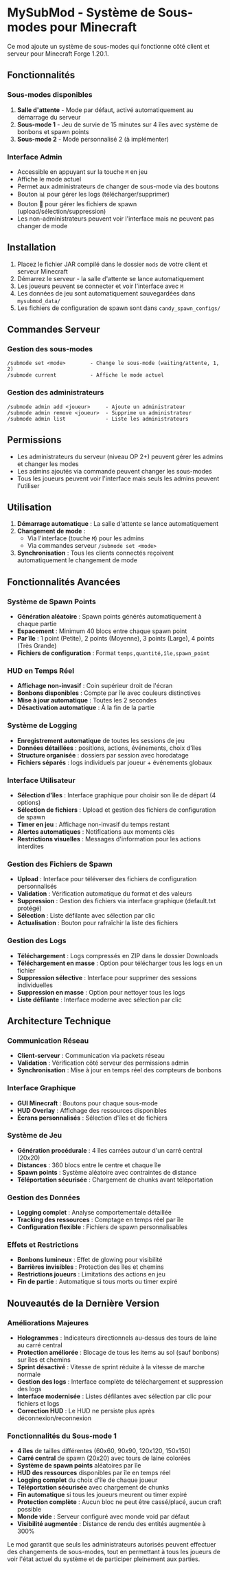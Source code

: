 # MySubMod - Système de Sous-modes pour Minecraft

Ce mod ajoute un système de sous-modes qui fonctionne côté client et serveur pour Minecraft Forge 1.20.1.

## Fonctionnalités

### Sous-modes disponibles
1. **Salle d'attente** - Mode par défaut, activé automatiquement au démarrage du serveur
2. **Sous-mode 1** - Jeu de survie de 15 minutes sur 4 îles avec système de bonbons et spawn points
3. **Sous-mode 2** - Mode personnalisé 2 (à implémenter)

### Interface Admin
- Accessible en appuyant sur la touche `M` en jeu
- Affiche le mode actuel
- Permet aux administrateurs de changer de sous-mode via des boutons
- Bouton 📊 pour gérer les logs (télécharger/supprimer)
- Bouton 📁 pour gérer les fichiers de spawn (upload/sélection/suppression)
- Les non-administrateurs peuvent voir l'interface mais ne peuvent pas changer de mode

## Installation

1. Placez le fichier JAR compilé dans le dossier `mods` de votre client et serveur Minecraft
2. Démarrez le serveur - la salle d'attente se lance automatiquement
3. Les joueurs peuvent se connecter et voir l'interface avec `M`
4. Les données de jeu sont automatiquement sauvegardées dans `mysubmod_data/`
5. Les fichiers de configuration de spawn sont dans `candy_spawn_configs/`

## Commandes Serveur

### Gestion des sous-modes
```
/submode set <mode>        - Change le sous-mode (waiting/attente, 1, 2)
/submode current           - Affiche le mode actuel
```

### Gestion des administrateurs
```
/submode admin add <joueur>     - Ajoute un administrateur
/submode admin remove <joueur>  - Supprime un administrateur
/submode admin list             - Liste les administrateurs
```

## Permissions

- Les administrateurs du serveur (niveau OP 2+) peuvent gérer les admins et changer les modes
- Les admins ajoutés via commande peuvent changer les sous-modes
- Tous les joueurs peuvent voir l'interface mais seuls les admins peuvent l'utiliser

## Utilisation

1. **Démarrage automatique** : La salle d'attente se lance automatiquement
2. **Changement de mode** :
   - Via l'interface (touche `M`) pour les admins
   - Via commandes serveur `/submode set <mode>`
3. **Synchronisation** : Tous les clients connectés reçoivent automatiquement le changement de mode

## Fonctionnalités Avancées

### Système de Spawn Points
- **Génération aléatoire** : Spawn points générés automatiquement à chaque partie
- **Espacement** : Minimum 40 blocs entre chaque spawn point
- **Par île** : 1 point (Petite), 2 points (Moyenne), 3 points (Large), 4 points (Très Grande)
- **Fichiers de configuration** : Format `temps,quantité,île,spawn_point`

### HUD en Temps Réel
- **Affichage non-invasif** : Coin supérieur droit de l'écran
- **Bonbons disponibles** : Compte par île avec couleurs distinctives
- **Mise à jour automatique** : Toutes les 2 secondes
- **Désactivation automatique** : À la fin de la partie

### Système de Logging
- **Enregistrement automatique** de toutes les sessions de jeu
- **Données détaillées** : positions, actions, événements, choix d'îles
- **Structure organisée** : dossiers par session avec horodatage
- **Fichiers séparés** : logs individuels par joueur + événements globaux

### Interface Utilisateur
- **Sélection d'îles** : Interface graphique pour choisir son île de départ (4 options)
- **Sélection de fichiers** : Upload et gestion des fichiers de configuration de spawn
- **Timer en jeu** : Affichage non-invasif du temps restant
- **Alertes automatiques** : Notifications aux moments clés
- **Restrictions visuelles** : Messages d'information pour les actions interdites

### Gestion des Fichiers de Spawn
- **Upload** : Interface pour téléverser des fichiers de configuration personnalisés
- **Validation** : Vérification automatique du format et des valeurs
- **Suppression** : Gestion des fichiers via interface graphique (default.txt protégé)
- **Sélection** : Liste défilante avec sélection par clic
- **Actualisation** : Bouton pour rafraîchir la liste des fichiers

### Gestion des Logs
- **Téléchargement** : Logs compressés en ZIP dans le dossier Downloads
- **Téléchargement en masse** : Option pour télécharger tous les logs en un fichier
- **Suppression sélective** : Interface pour supprimer des sessions individuelles
- **Suppression en masse** : Option pour nettoyer tous les logs
- **Liste défilante** : Interface moderne avec sélection par clic

## Architecture Technique

### Communication Réseau
- **Client-serveur** : Communication via packets réseau
- **Validation** : Vérification côté serveur des permissions admin
- **Synchronisation** : Mise à jour en temps réel des compteurs de bonbons

### Interface Graphique
- **GUI Minecraft** : Boutons pour chaque sous-mode
- **HUD Overlay** : Affichage des ressources disponibles
- **Écrans personnalisés** : Sélection d'îles et de fichiers

### Système de Jeu
- **Génération procédurale** : 4 îles carrées autour d'un carré central (20x20)
- **Distances** : 360 blocs entre le centre et chaque île
- **Spawn points** : Système aléatoire avec contraintes de distance
- **Téléportation sécurisée** : Chargement de chunks avant téléportation

### Gestion des Données
- **Logging complet** : Analyse comportementale détaillée
- **Tracking des ressources** : Comptage en temps réel par île
- **Configuration flexible** : Fichiers de spawn personnalisables

### Effets et Restrictions
- **Bonbons lumineux** : Effet de glowing pour visibilité
- **Barrières invisibles** : Protection des îles et chemins
- **Restrictions joueurs** : Limitations des actions en jeu
- **Fin de partie** : Automatique si tous morts ou timer expiré

## Nouveautés de la Dernière Version

### Améliorations Majeures
- **Hologrammes** : Indicateurs directionnels au-dessus des tours de laine au carré central
- **Protection améliorée** : Blocage de tous les items au sol (sauf bonbons) sur îles et chemins
- **Sprint désactivé** : Vitesse de sprint réduite à la vitesse de marche normale
- **Gestion des logs** : Interface complète de téléchargement et suppression des logs
- **Interface modernisée** : Listes défilantes avec sélection par clic pour fichiers et logs
- **Correction HUD** : Le HUD ne persiste plus après déconnexion/reconnexion

### Fonctionnalités du Sous-mode 1
- **4 îles** de tailles différentes (60x60, 90x90, 120x120, 150x150)
- **Carré central** de spawn (20x20) avec tours de laine colorées
- **Système de spawn points** aléatoires par île
- **HUD des ressources** disponibles par île en temps réel
- **Logging complet** du choix d'île de chaque joueur
- **Téléportation sécurisée** avec chargement de chunks
- **Fin automatique** si tous les joueurs meurent ou timer expiré
- **Protection complète** : Aucun bloc ne peut être cassé/placé, aucun craft possible
- **Monde vide** : Serveur configuré avec monde void par défaut
- **Visibilité augmentée** : Distance de rendu des entités augmentée à 300%

Le mod garantit que seuls les administrateurs autorisés peuvent effectuer des changements de sous-modes, tout en permettant à tous les joueurs de voir l'état actuel du système et de participer pleinement aux parties.
